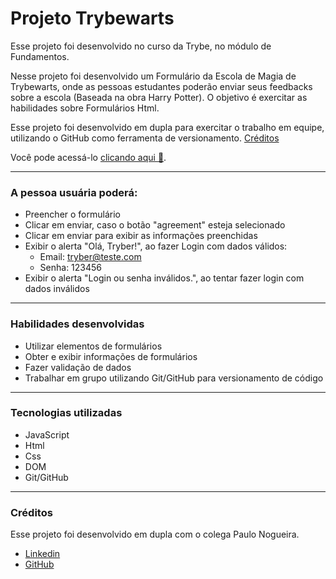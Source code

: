 # Projeto Trybewarts
  Esse projeto foi desenvolvido no curso da Trybe, no módulo de Fundamentos.

  Nesse projeto foi desenvolvido um Formulário da Escola de Magia de Trybewarts, onde as pessoas estudantes poderão enviar seus feedbacks sobre a escola (Baseada na obra Harry Potter). O objetivo é exercitar as habilidades sobre Formulários Html.

  Esse projeto foi desenvolvido em dupla para exercitar o trabalho em equipe, utilizando o GitHub como ferramenta de versionamento. [Créditos](#créditos)

  
  Você pode acessá-lo <a href="https://johntvale.github.io/trybewarts/">clicando aqui :rocket:</a>.

---

### A pessoa usuária poderá:
- Preencher o formulário
- Clicar em enviar, caso o botão "agreement" esteja selecionado
- Clicar em enviar para exibir as informações preenchidas
- Exibir o alerta "Olá, Tryber!", ao fazer Login com dados válidos:
  - Email: tryber@teste.com
  - Senha: 123456
- Exibir o alerta "Login ou senha inválidos.", ao tentar fazer login com dados inválidos

---

### Habilidades desenvolvidas
- Utilizar elementos de formulários
- Obter e exibir informações de formulários
- Fazer validação de dados
- Trabalhar em grupo utilizando Git/GitHub para versionamento de código

---

### Tecnologias utilizadas
- JavaScript
- Html
- Css
- DOM
- Git/GitHub

---

### Créditos
  Esse projeto foi desenvolvido em dupla com o colega Paulo Nogueira.
  - <a href="https://www.linkedin.com/in/paulo-rpn/">Linkedin</a>
  - <a href="https://github.com/paulrpn">GitHub</a>